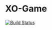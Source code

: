 # XO-Game

[![Build Status](https://travis-ci.org/freeuni-sdp/xo-game.svg?branch=master)](https://travis-ci.org/freeuni-sdp/xo-game)
